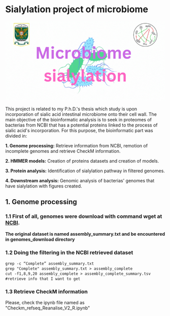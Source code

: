 # Sialylation project of microbiome

![Bacteria%20sia](https://github.com/edtankian97/microbiota_sialylation/blob/teste/Bacteria%20sia.gif)

This project is related to my P.h.D.'s thesis which study is upon incorporation of sialic acid intestinal microbiome onto their cell wall. The main objective of the bioinformatic analysis is to
seek in proteomes of bacterias from NCBI that has a potential proteins linked to the process of sialic acid's incorporation. For this purpose, the bioinformatic part was divided in:

**1. Genome processing:** Retrieve information from NCBI, remotion of incomplete genomes and retrieve CheckM information.

**2. HMMER models:** Creation of proteins datasets and creation of models.

**3. Protein analysis:** Identification of sialylation pathway in filtered genomes.

**4. Downstream analysis:** Genomic analysis of bacterias' genomes that have sialylation with figures created.

## 1. Genome processing
### 1.1 First of all, genomes were download with command wget at [NCBI](https://ftp.ncbi.nlm.nih.gov/genomes/refseq/bacteria/assembly_summary.txt). 

 **The original dataset is named assembly_summary.txt and be encountered in genomes_download directory**

### 1.2 Doing the filtering in the NCBI retrieved dataset
```cd genomes_download
grep -c “Complete” assembly_summary.txt
grep "Complete" assembly_summary.txt > assembly_complete
cut -f1,8,9,20 assembly_complete > assembly_complete_summary.tsv #retrieve info that I want to get
```

### 1.3 Retrieve CheckM information
Please, check the ipynb file named as "Checkm_refseq_Reanalise_V2_R.ipynb"


